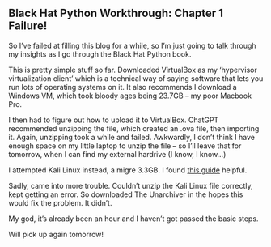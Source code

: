 ## Black Hat Python Workthrough: Chapter 1 Failure!

So I’ve failed at filling this blog for a while, so I’m just going to talk through my insights as I go through the Black Hat Python book.

This is pretty simple stuff so far. Downloaded VirtualBox as my ‘hypervisor virtualization client’ which is a technical way of saying software that lets you run lots of operating systems on it. It also recommends I download a Windows VM, which took bloody ages being 23.7GB – my poor Macbook Pro.

I then had to figure out how to upload it to VirtualBox. ChatGPT recommended unzipping the file, which created an .ova file, then importing it. Again, unzipping took a while and failed. Awkwardly, I don’t think I have enough space on my little laptop to unzip the file – so I’ll leave that for tomorrow, when I can find my external hardrive (I know, I know…)

I attempted Kali Linux instead, a migre 3.3GB. I found [this guide](https://www.kali.org/docs/virtualization/import-premade-virtualbox/) helpful.

Sadly, came into more trouble. Couldn’t unzip the Kali Linux file correctly, kept getting an error. So downloaded The Unarchiver in the hopes this would fix the problem. It didn’t.

My god, it’s already been an hour and I haven’t got passed the basic steps.

Will pick up again tomorrow!
